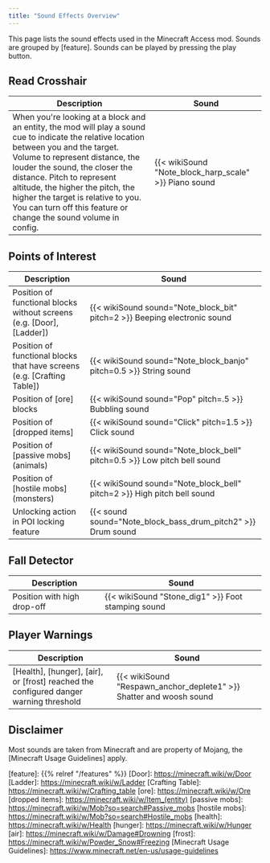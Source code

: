 ```yaml
---
title: "Sound Effects Overview"
---
```


This page lists the sound effects used in the Minecraft Access mod.
Sounds are grouped by [feature].
Sounds can be played by pressing the play button.

## Read Crosshair

| Description                                                                                                                                                                                                                                                                                                                                                                             | Sound                                                 |
|-----------------------------------------------------------------------------------------------------------------------------------------------------------------------------------------------------------------------------------------------------------------------------------------------------------------------------------------------------------------------------------------|-------------------------------------------------------|
| When you're looking at a block and an entity, the mod will play a sound cue to indicate the relative location between you and the target. Volume to represent distance, the louder the sound, the closer the distance. Pitch to represent altitude, the higher the pitch, the higher the target is relative to you. You can turn off this feature or change the sound volume in config. | {{< wikiSound "Note_block_harp_scale" >}} Piano sound |

## Points of Interest

| Description                                                             | Sound                                                                     |
|-------------------------------------------------------------------------|---------------------------------------------------------------------------|
| Position of functional blocks without screens (e.g. [Door], [Ladder])   | {{< wikiSound sound="Note_block_bit" pitch=2 >}} Beeping electronic sound |
| Position of functional blocks that have screens (e.g. [Crafting Table]) | {{< wikiSound sound="Note_block_banjo" pitch=0.5 >}} String sound         |
| Position of [ore] blocks                                                | {{< wikiSound sound="Pop" pitch=.5 >}} Bubbling sound                                    |
| Position of [dropped items]                                             | {{< wikiSound sound="Click" pitch=1.5 >}} Click sound                       |
| Position of [passive mobs] (animals)                                    | {{< wikiSound sound="Note_block_bell" pitch=0.5 >}} Low pitch bell sound  |
| Position of [hostile mobs] (monsters)                                   | {{< wikiSound sound="Note_block_bell" pitch=2 >}} High pitch bell sound   |
| Unlocking action in POI locking feature                                 | {{< sound sound="Note_block_bass_drum_pitch2" >}} Drum sound              |

## Fall Detector

| Description                 | Sound                                              |
|-----------------------------|----------------------------------------------------|
| Position with high drop-off | {{< wikiSound "Stone_dig1" >}} Foot stamping sound |

## Player Warnings

| Description                                                                           | Sound                                                               |
|---------------------------------------------------------------------------------------|---------------------------------------------------------------------|
| [Health], [hunger], [air], or [frost] reached the configured danger warning threshold | {{< wikiSound "Respawn_anchor_deplete1" >}} Shatter and woosh sound |

## Disclaimer

Most sounds are taken from Minecraft and are property of Mojang,
the [Minecraft Usage Guidelines] apply.

[feature]: {{% relref "/features" %}}
[Door]: https://minecraft.wiki/w/Door
[Ladder]: https://minecraft.wiki/w/Ladder
[Crafting Table]: https://minecraft.wiki/w/Crafting_table
[ore]: https://minecraft.wiki/w/Ore
[dropped items]: https://minecraft.wiki/w/Item_(entity)
[passive mobs]: https://minecraft.wiki/w/Mob?so=search#Passive_mobs
[hostile mobs]: https://minecraft.wiki/w/Mob?so=search#Hostile_mobs
[health]: https://minecraft.wiki/w/Health
[hunger]: https://minecraft.wiki/w/Hunger
[air]: https://minecraft.wiki/w/Damage#Drowning
[frost]: https://minecraft.wiki/w/Powder_Snow#Freezing
[Minecraft Usage Guidelines]: https://www.minecraft.net/en-us/usage-guidelines
